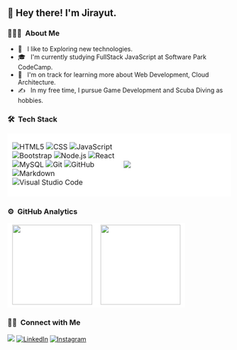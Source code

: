 <h2 >👋  Hey there! I'm Jirayut.</h2>

<h3> 👨🏻‍💻 &nbsp;About Me </h3>

- 🤔 &nbsp; I like to Exploring new technologies.
- 🎓 &nbsp; I'm currently studying FullStack JavaScript at Software Park CodeCamp.
- 🌱 &nbsp; I'm on track for learning more about Web Development, Cloud Architecture.
- ✍️ &nbsp; In my free time, I pursue Game Development and Scuba Diving as hobbies.

<table>
<tr><h3> 🛠 &nbsp;Tech Stack</h3></tr>
<td style="background-color:white;border:solid white;">

  ![HTML5](https://img.shields.io/badge/-HTML5-333333?style=flat&logo=HTML5)
  ![CSS](https://img.shields.io/badge/-CSS-333333?style=flat&logo=CSS3&logoColor=1572B6)
  ![JavaScript](https://img.shields.io/badge/-JavaScript-333333?style=flat&logo=javascript)
  ![Bootstrap](https://img.shields.io/badge/-Bootstrap-333333?style=flat&logo=bootstrap&logoColor=563D7C)
  ![Node.js](https://img.shields.io/badge/-Node.js-333333?style=flat&logo=node.js)
  ![React](https://img.shields.io/badge/-React-333333?style=flat&logo=react)
  ![MySQL](https://img.shields.io/badge/-MySQL-333333?style=flat&logo=mysql)
  ![Git](https://img.shields.io/badge/-Git-333333?style=flat&logo=git)
  ![GitHub](https://img.shields.io/badge/-GitHub-333333?style=flat&logo=github)
  ![Markdown](https://img.shields.io/badge/-Markdown-333333?style=flat&logo=markdown)
  ![Visual Studio Code](https://img.shields.io/badge/-Visual%20Studio%20Code-333333?style=flat&logo=visual-studio-code&logoColor=007ACC)


</td>
<td style="background-color:white;width:50%;border:solid white">

<img  src="https://cdn.dribbble.com/users/1928646/screenshots/4884082/media/8147bc69f7ec23dc42e282c7869b9e1e.gif">
</td>
</table>
 
<table>
<tr><h3> ⚙️ &nbsp;GitHub Analytics</h3> </tr>
<td style="background-color:white;border:solid white;">
<img height="180em" src="https://github-readme-stats.vercel.app/api?username=ToEzBit&theme=aura&show_icons=true" />

</td>
<td style="background-color:white;border:solid white">

<img height="180em" src="https://github-readme-stats.vercel.app/api/top-langs/?username=ToEzBit&theme=aura&layout=compact" />
</td>
</table>

<h3> 🤝🏻 &nbsp;Connect with Me </h3>

<p>
<a href="https://www.facebook.com/100007751956655"><img src="https://img.shields.io/badge/-Jirayut Natrachart-1877F2?style=flat&logo=Facebook&logoColor=white"/></a>
<a href="https://www.linkedin.com/in/jirayut-natrachart-367915199"/><img alt="LinkedIn" src="https://img.shields.io/badge/Jirayut-blue?style=flat-square&logo=linkedin"></a>
<a href="https://www.instagram.com/iamjirayut/"><img alt="Instagram" src="https://img.shields.io/badge/iamjirayut-white?style=flat-square&logo=instagram"></a>
</p>



